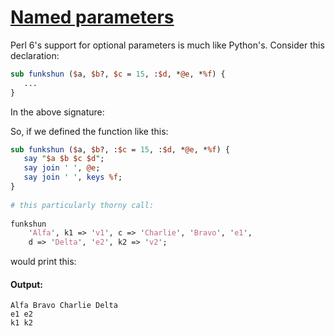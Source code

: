 [1]: https://rosettacode.org/wiki/Named_parameters

# [Named parameters][1]

Perl 6's support for optional parameters is much like Python's. Consider this declaration:

```perl
sub funkshun ($a, $b?, $c = 15, :$d, *@e, *%f) {
   ...
}
```


In the above signature:



So, if we defined the function like this:

```perl
sub funkshun ($a, $b?, :$c = 15, :$d, *@e, *%f) {
   say "$a $b $c $d";
   say join ' ', @e;
   say join ' ', keys %f;
}
 
# this particularly thorny call:
 
funkshun
    'Alfa', k1 => 'v1', c => 'Charlie', 'Bravo', 'e1',
    d => 'Delta', 'e2', k2 => 'v2';
```


would print this:


#### Output:
```
Alfa Bravo Charlie Delta
e1 e2
k1 k2
```